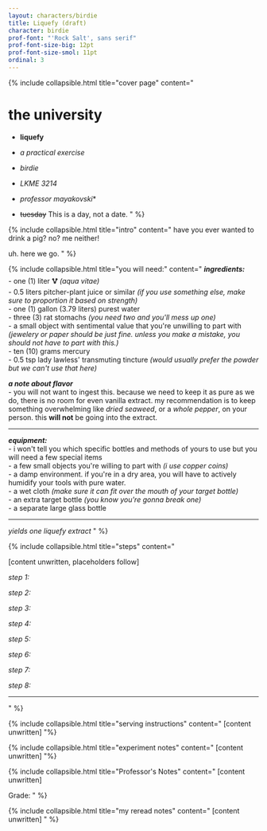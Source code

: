 ```yaml
---
layout: characters/birdie
title: Liquefy (draft)
character: birdie
prof-font: "'Rock Salt', sans serif"
prof-font-size-big: 12pt
prof-font-size-smol: 11pt
ordinal: 3
---
```

{% include collapsible.html title="cover page" content="
# the university

- **liquefy**  
- *a practical exercise*  

- *birdie*  
- *LKME 3214*  
- *professor mayakovski*<span class='note'>*</span>  
- <span><s>tuesday</s> <span class='note'>This is a day, not a date.</span></span>
" %}

{% include collapsible.html title="intro" content="
have you ever wanted to drink a pig? no? me neither!

uh. here we go.
" %}

{% include collapsible.html title="you will need:" content="
***ingredients:***  
\- one (1) liter **🜉** *(aqua vitae)*  
\- 0.5 liters pitcher-plant juice or similar *(if you use something else, make sure to proportion it based on strength)*  
\- one (1) gallon (3.79 liters) purest water  
\- three (3) rat stomachs *(you need two and you'll mess up one)*  
\- a small object with sentimental value that you're unwilling to part with *(jewelery or paper should be just fine. unless you make a mistake, you should not have to part with this.)*  
\- ten (10) grams mercury  
\- 0.5 tsp lady lawless' transmuting tincture *(would usually prefer the powder but we can't use that here)*

***a note about flavor***  
\- you will not want to ingest this. because we need to keep it as pure as we do, there is no room for even vanilla extract. my recommendation is to keep something overwhelming like *dried seaweed*, or a *whole pepper*, on your person. this **will not** be going into the extract.

---

***equipment:***  
\- i won't tell you which specific bottles and methods of yours to use but you will need a few special items  
\- a few small objects you're willing to part with *(i use copper coins)*  
\- a damp environment. if you're in a dry area, you will have to actively humidify your tools with pure water.  
\- a wet cloth  *(make sure it can fit over the mouth of your target bottle)*  
\- an extra target bottle *(you know you're gonna break one)*  
\- a separate large glass bottle

---

*yields one liquefy extract*
" %}

{% include collapsible.html title="steps" content="

[content unwritten, placeholders follow]

*step 1:*  


*step 2:*  


*step 3:*  


*step 4:*  


*step 5:*  


*step 6:*  


*step 7:*  


*step 8:*  

---

" %}

{% include collapsible.html title="serving instructions" content="
[content unwritten]
"%}

{% include collapsible.html title="experiment notes" content="
[content unwritten]
"%}

{% include collapsible.html title="<span class='note'>Professor's Notes</span>" content="
<span class='note'>[content unwritten]


<span class='underline note'>Grade:
" %}

{% include collapsible.html title="<span class='reread'>my reread notes</span>" content="
<span class='reread'>[content unwritten]
" %}